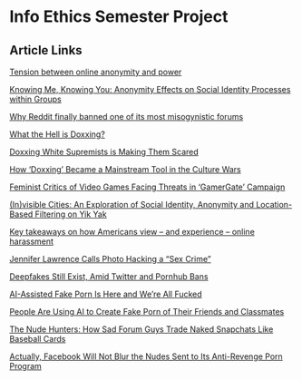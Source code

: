 # Info Ethics Semester Project


## Article Links
[Tension between online anonymity and power](http://theconversation.com/cnn-reddit-saga-exposes-tension-between-the-internet-anonymity-and-power-80662) 

[Knowing Me, Knowing You: Anonymity Effects on Social Identity Processes within Groups](http://journals.sagepub.com/doi/10.1177/0146167201275002)

[Why Reddit finally banned one of its most misogynistic forums](https://www.dailydot.com/unclick/reddit-incels-ban/)

[What the Hell is Doxxing?](https://www.propublica.org/article/so-what-the-hell-is-doxxing)

[Doxxing White Supremists is Making Them Scared](https://broadly.vice.com/en_us/article/7xxbez/doxxing-white-supremacists-is-making-them-terrified)

[How ‘Doxxing’ Became a Mainstream Tool in the Culture Wars](https://www.nytimes.com/2017/08/30/technology/doxxing-protests.html)

[Feminist Critics of Video Games Facing Threats in ‘GamerGate’ Campaign](https://www.nytimes.com/2014/10/16/technology/gamergate-women-video-game-threats-anita-sarkeesian.html?action=click&contentCollection=Technology&module=RelatedCoverage&region=EndOfArticle&pgtype=article)

[(In)visible Cities: An Exploration of Social Identity, Anonymity and Location-Based
Filtering on Yik Yak](http://socialmedia.soc.northwestern.edu/wp-content/uploads/2015/12/InvisibleCities_iConference_preprint.pdf)

[Key takeaways on how Americans view – and experience – online harassment](http://www.pewresearch.org/fact-tank/2017/07/11/key-takeaways-online-harassment/)

[Jennifer Lawrence Calls Photo Hacking a “Sex Crime”](https://www.vanityfair.com/hollywood/2014/10/jennifer-lawrence-cover)

[Deepfakes Still Exist, Amid Twitter and Pornhub Bans](https://www.inverse.com/article/41017-pornhub-says-it-s-banning-deepfakes-as-the-internet-cracks-down-on-ai-porn)

[AI-Assisted Fake Porn Is Here and We’re All Fucked](https://motherboard.vice.com/en_us/article/gydydm/gal-gadot-fake-ai-porn)

[People Are Using AI to Create Fake Porn of Their Friends and Classmates](https://motherboard.vice.com/en_us/article/ev5eba/ai-fake-porn-of-friends-deepfakes)

[The Nude Hunters: How Sad Forum Guys Trade Naked Snapchats Like Baseball Cards](https://motherboard.vice.com/en_us/article/ae3xeb/the-nude-hunters-how-sad-forum-guys-trade-naked-snapchats-like-baseball-cards)

[Actually, Facebook Will Not Blur the Nudes Sent to Its Anti-Revenge Porn Program](https://motherboard.vice.com/en_us/article/3kvje3/actually-facebook-will-not-blur-the-nudes-sent-to-its-anti-revenge-porn-program)
